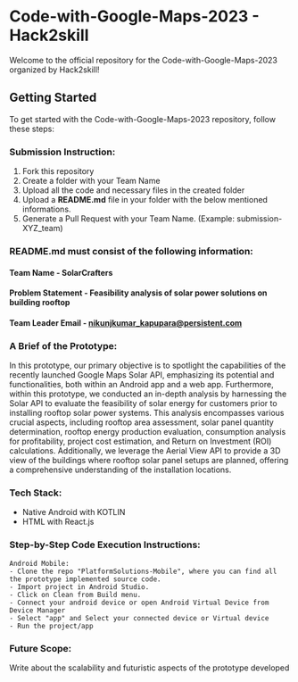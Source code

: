 # Code-with-Google-Maps-2023 - Hack2skill

Welcome to the official repository for the Code-with-Google-Maps-2023 organized by Hack2skill!

## Getting Started

To get started with the Code-with-Google-Maps-2023 repository, follow these steps:

### Submission Instruction:
  1. Fork this repository
  2. Create a folder with your Team Name
  3. Upload all the code and necessary files in the created folder
  4. Upload a **README.md** file in your folder with the below mentioned informations.
  5. Generate a Pull Request with your Team Name. (Example: submission-XYZ_team)

### README.md must consist of the following information:

#### Team Name - SolarCrafters
#### Problem Statement - Feasibility analysis of solar power solutions on building rooftop
#### Team Leader Email - nikunjkumar_kapupara@persistent.com

### A Brief of the Prototype:
In this prototype, our primary objective is to spotlight the capabilities of the recently launched Google Maps Solar API, emphasizing its potential and functionalities, both within an Android app and a web app.
Furthermore, within this prototype, we conducted an in-depth analysis by harnessing the Solar API to evaluate the feasibility of solar energy for customers prior to installing rooftop solar power systems. 
This analysis encompasses various crucial aspects, including rooftop area assessment, solar panel quantity determination, rooftop energy production evaluation, consumption analysis for profitability, project cost estimation, and Return on Investment (ROI) calculations.
Additionally, we leverage the Aerial View API to provide a 3D view of the buildings where rooftop solar panel setups are planned, offering a comprehensive understanding of the installation locations.
  
### Tech Stack: 
   - Native Android with KOTLIN
   - HTML with React.js
   
### Step-by-Step Code Execution Instructions:
    Android Mobile:
    - Clone the repo "PlatformSolutions-Mobile", where you can find all the prototype implemented source code.
    - Import project in Android Studio.
    - Click on Clean from Build menu.
    - Connect your android device or open Android Virtual Device from Device Manager
    - Select "app" and Select your connected device or Virtual device
    - Run the project/app
  
### Future Scope:
   Write about the scalability and futuristic aspects of the prototype developed
